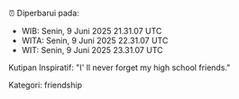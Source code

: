 ⏰ Diperbarui pada:
- WIB: Senin, 9 Juni 2025 21.31.07 UTC
- WITA: Senin, 9 Juni 2025 22.31.07 UTC
- WIT: Senin, 9 Juni 2025 23.31.07 UTC

Kutipan Inspiratif:
"I' ll never forget my high school friends."


Kategori: friendship

